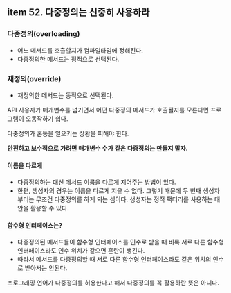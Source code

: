 ## item 52. 다중정의는 신중히 사용하라

### 다중정의(overloading)
- 어느 메서드를 호출할지가 컴파일타임에 정해진다. 
- 다중정의한 메서드는 정적으로 선택된다.

### 재정의(override)
- 재정의한 메서드는 동적으로 선택된다.

API 사용자가 매개변수를 넘기면서 어떤 다중정의 메서드가 호출될지를 모른다면 프로그램이 오동작하기 쉽다. 

다중정의가 혼동을 일으키는 상황을 피해야 한다.

**안전하고 보수적으로 가려면 매개변수 수가 같은 다중정의는 만들지 말자.**

#### 이름을 다르게
- 다중정의하는 대신 메서드 이름을 다르게 지어주는 방법이 있다.
- 한편, 생성자의 경우는 이름을 다르게 지을 수 없다. 그렇기 때문에 두 번째 생성자부터는 무조건 다중정의를 하게 되는 셈이다. 생성자는 정적 팩터리를 사용하는 대안을 활용할 수 있다.

#### 함수형 인터페이스는?
- 다중정의된 메서드들이 함수형 인터페이스를 인수로 받을 때 비록 서로 다른 함수형 인터페이스라도 인수 위치가 같으면 혼란이 생긴다. 
- 따라서 메서드를 다중정의할 때 서로 다른 함수형 인터페이스라도 같은 위치의 인수로 받아서는 안된다.

프로그래밍 언어가 다중정의를 허용한다고 해서 다중정의를 꼭 활용하란 뜻은 아니다.
